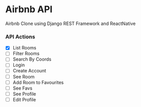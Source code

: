 # Airbnb API

Airbnb Clone using Django REST Framework and ReactNative

### API Actions

- [x] List Rooms
- [ ] Filter Rooms
- [ ] Search By Coords
- [ ] Login
- [ ] Create Account
- [ ] See Room
- [ ] Add Room to Favourites
- [ ] See Favs
- [ ] See Profile
- [ ] Edit Profile
